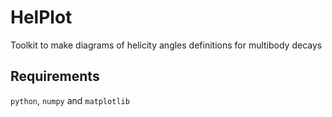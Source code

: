 # HelPlot
Toolkit to make diagrams of helicity angles definitions for multibody decays

## Requirements 
`python`, `numpy` and `matplotlib`
